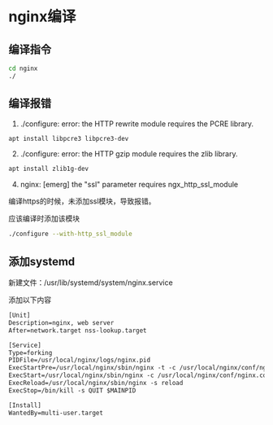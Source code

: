 # nginx编译

## 编译指令

``` bash
cd nginx
./
```

## 编译报错

1. ./configure: error: the HTTP rewrite module requires the PCRE library.

``` bash
apt install libpcre3 libpcre3-dev
```

2. ./configure: error: the HTTP gzip module requires the zlib library.

``` bash
apt install zlib1g-dev
```


4. nginx: [emerg] the "ssl" parameter requires ngx_http_ssl_module

编译https的时候，未添加ssl模块，导致报错。

应该编译时添加该模块

``` bash
./configure --with-http_ssl_module
```

## 添加systemd

新建文件：/usr/lib/systemd/system/nginx.service

添加以下内容

``` txt
[Unit]
Description=nginx, web server
After=network.target nss-lookup.target

[Service]
Type=forking
PIDFile=/usr/local/nginx/logs/nginx.pid
ExecStartPre=/usr/local/nginx/sbin/nginx -t -c /usr/local/nginx/conf/nginx.conf
ExecStart=/usr/local/nginx/sbin/nginx -c /usr/local/nginx/conf/nginx.conf
ExecReload=/usr/local/nginx/sbin/nginx -s reload
ExecStop=/bin/kill -s QUIT $MAINPID

[Install]
WantedBy=multi-user.target
```